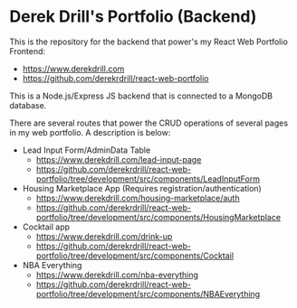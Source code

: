 # Derek Drill's Portfolio (Backend)

This is the repository for the backend that power's my React Web Portfolio Frontend:
<ul>
  <li><a href='https://www.derekdrill.com' target='_blank'>https://www.derekdrill.com</a></li>
  <li><a href='https://github.com/derekrdrill/react-web-portfolio' target='_blank'>https://github.com/derekrdrill/react-web-portfolio</a></li>
</ul>

This is a Node.js/Express JS backend that is connected to a MongoDB database.

There are several routes that power the CRUD operations of several pages in my web portfolio. A description is below:

<ul>
  <li>
    Lead Input Form/AdminData Table 
    <ul>
      <li>
        <a href='https://www.derekdrill.com/lead-input-page'>
          https://www.derekdrill.com/lead-input-page
        </a>
      </li>
      <li>
         <a href='https://github.com/derekrdrill/react-web-portfolio/tree/development/src/components/LeadInputForm'>
         https://github.com/derekrdrill/react-web-portfolio/tree/development/src/components/LeadInputForm
        </a>
      </li>
    </ul>
  </li>
  <li>
    Housing Marketplace App (Requires registration/authentication)
    <ul>
      <li>
        <a href='https://www.derekdrill.com/housing-marketplace/auth'>
          https://www.derekdrill.com/housing-marketplace/auth
        </a>
      </li>
      <li>
         <a href='https://github.com/derekrdrill/react-web-portfolio/tree/development/src/components/HousingMarketplace'>
         https://github.com/derekrdrill/react-web-portfolio/tree/development/src/components/HousingMarketplace
        </a>
      </li>
    </ul>
  </li>
  <li>
    Cocktail app
    <ul>
      <li>
        <a href='https://www.derekdrill.com/drink-up'>
          https://www.derekdrill.com/drink-up
        </a>
      </li>
      <li>
         <a href='https://github.com/derekrdrill/react-web-portfolio/tree/development/src/components/Cocktail'>
         https://github.com/derekrdrill/react-web-portfolio/tree/development/src/components/Cocktail
        </a>
      </li>
    </ul>
  </li>
  <li>
    NBA Everything
    <ul>
      <li>
        <a href='https://www.derekdrill.com/nba-everything'>
          https://www.derekdrill.com/nba-everything
        </a>
      </li>
      <li>
         <a href='https://github.com/derekrdrill/react-web-portfolio/tree/development/src/components/NBAEverything'>
         https://github.com/derekrdrill/react-web-portfolio/tree/development/src/components/NBAEverything
        </a>
      </li>
    </ul>
  </li>
</ul>
